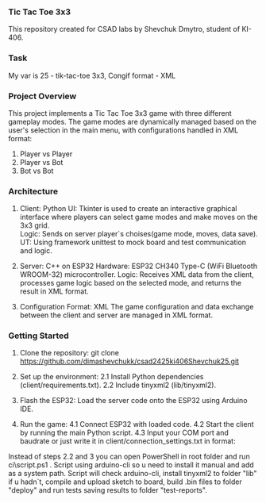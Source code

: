 ### **Tic Tac Toe 3x3**
This repository created for CSAD labs by Shevchuk Dmytro, student of KI-406.

### Task 
My var is 25 - tik-tac-toe 3x3, Congif format - XML

### Project Overview
This project implements a Tic Tac Toe 3x3 game with three different gameplay modes.
The game modes are dynamically managed based on the user's selection in the main menu, with configurations handled in XML format:
1. Player vs Player
2. Player vs Bot
3. Bot vs Bot

### Architecture
1. Client: Python
  UI: Tkinter is used to create an interactive graphical interface where players can select game modes and make moves on the 3x3 grid.  
  Logic: Sends on server player`s choises(game mode, moves, data save).
  UT: Using framework unittest to mock board and test communication and logic.

2. Server: C++ on ESP32
  Hardware: ESP32 CH340 Type-C (WiFi Bluetooth WROOM-32) microcontroller.
  Logic: Receives XML data from the client, processes game logic based on the selected mode, and returns the result in XML format.

4. Configuration Format: XML
The game configuration and data exchange between the client and server are managed in XML format.

### Getting Started
1. Clone the repository:
git clone https://github.com/dimashevchukk/csad2425ki406Shevchuk25.git

2. Set up the environment:
  2.1 Install Python dependencies (client/requirements.txt).
  2.2 Include tinyxml2 (lib/tinyxml2).

3. Flash the ESP32:
Load the server code onto the ESP32 using Arduino IDE.

4. Run the game:
  4.1 Connect ESP32 with loaded code.
  4.2 Start the client by running the main Python script.
  4.3 Input your COM port and baudrate or just write it in client/connection_settings.txt in format:
  <port>
  <baudrate>

Instead of steps 2.2 and 3 you can open PowerShell in root folder and run ci\script.ps1 <COM port> <baudrate>.
Script using arduino-cli so u need to install it manual and add as a system path. 
Script will check arduino-cli, install tinyxml2 to folder "lib" if u hadn`t, compile and upload sketch to board,
build .bin files to folder "deploy" and run tests saving results to folder "test-reports".